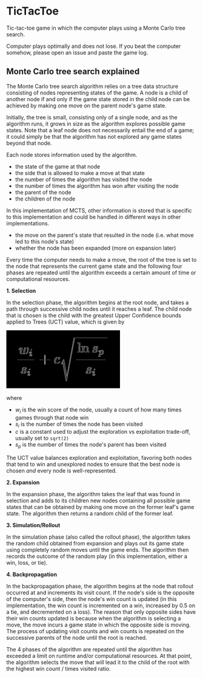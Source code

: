 # TicTacToe
Tic-tac-toe game in which the computer plays using a Monte Carlo tree search.

Computer plays optimally and does not lose. If you beat the computer somehow, please open an issue and paste the game log.

## Monte Carlo tree search explained

The Monte Carlo tree search algorithm relies on a tree data structure consisting of nodes representing states of the game. A node is a child of another node if and only if the game state stored in the child node can be achieved by making one move on the parent node's game state.

Initially, the tree is small, consisting only of a single node, and as the algorithm runs, it grows in size as the algorithm explores possible game states. Note that a leaf node does not necessarily entail the end of a game; it could simply be that the algorithm has not explored any game states beyond that node.

Each node stores information used by the algorithm.

- the state of the game at that node
- the side that is allowed to make a move at that state
- the number of times the algorithm has visited the node
- the number of times the algorithm has won after visiting the node
- the parent of the node
- the children of the node

In this implementation of MCTS, other information is stored that is specific to this implementation and could be handled in different ways in other implementations.

- the move on the parent's state that resulted in the node (i.e. what move led to this node's state)
- whether the node has been expanded (more on expansion later)

Every time the computer needs to make a move, the root of the tree is set to the node that represents the current game state and the following four phases are repeated until the algorithm exceeds a certain amount of time or computational resources.

**1. Selection**

In the selection phase, the algorithm begins at the root node, and takes a path through successive child nodes until it reaches a leaf. The child node that is chosen is the child with the greatest Upper Confidence bounds applied to Trees (UCT) value, which is given by

![uct](assets/uct.png)

where

- *w<sub>i</sub>* is the win score of the node, usually a count of how many times games through that node win
- *s<sub>i</sub>* is the number of times the node has been visited
- *c* is a constant used to adjust the exploration vs exploitation trade-off, usually set to `sqrt(2)`
- *s<sub>p</sub>* is the number of times the node's parent has been visited

The UCT value balances exploration and exploitation, favoring both nodes that tend to win and unexplored nodes to ensure that the best node is chosen *and* every node is well-represented.

**2. Expansion**

In the expansion phase, the algorithm takes the leaf that was found in selection and adds to its children new nodes containing all possible game states that can be obtained by making one move on the former leaf's game state. The algorithm then returns a random child of the former leaf.

**3. Simulation/Rollout**

In the simulation phase (also called the rollout phase), the algorithm takes the random child obtained from expansion and plays out its game state using completely random moves until the game ends. The algorithm then records the outcome of the random play (in this implementation, either a win, loss, or tie).
    
**4. Backpropagation**

In the backpropagation phase, the algorithm begins at the node that rollout occurred at and increments its visit count. If the node's side is the opposite of the computer's side, then the node's win count is updated (in this implementation, the win count is incremented on a win, increased by 0.5 on a tie, and decremented on a loss). The reason that only opposite sides have their win counts updated is because when the algorithm is selecting a move, the move incurs a game state in which the opposite side is moving. The process of updating visit counts and win counts is repeated on the successive parents of the node until the root is reached.

The 4 phases of the algorithm are repeated until the algorithm has exceeded a limit on runtime and/or computational resources. At that point, the algorithm selects the move that will lead it to the child of the root with the highest win count / times visited ratio.
